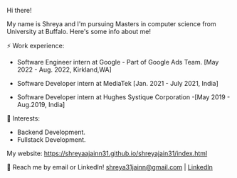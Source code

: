  Hi there!

 My name is Shreya and I'm pursuing Masters in computer science from University at Buffalo. Here's some info about me!

⚡ Work experience:

 * Software Engineer intern at Google - Part of Google Ads Team. [May 2022 - Aug. 2022, Kirkland,WA]

 * Software Developer intern at MediaTek [Jan. 2021 - July 2021, India]

 * Software Developer intern at Hughes Systique Corporation -[May 2019 - Aug.2019, India]

🌱 Interests:

  * Backend Development.
  * Fullstack Development.

My website: https://shreyaajainn31.github.io/shreyajain31/index.html

💬 Reach me by email or LinkedIn! shreya31jainn@gmail.com | [LinkedIn](https://www.linkedin.com/in/shreya-jain-4784b8176/)
